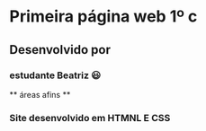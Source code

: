 # Primeira página web  1º c
## Desenvolvido por 
### estudante Beatriz :smiley:
** áreas afins **
### Site desenvolvido em HTMNL E CSS
